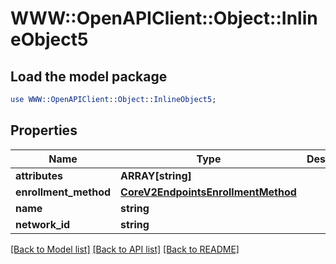 # WWW::OpenAPIClient::Object::InlineObject5

## Load the model package
```perl
use WWW::OpenAPIClient::Object::InlineObject5;
```

## Properties
Name | Type | Description | Notes
------------ | ------------- | ------------- | -------------
**attributes** | **ARRAY[string]** |  | 
**enrollment_method** | [**CoreV2EndpointsEnrollmentMethod**](CoreV2EndpointsEnrollmentMethod.md) |  | 
**name** | **string** |  | 
**network_id** | **string** |  | 

[[Back to Model list]](../README.md#documentation-for-models) [[Back to API list]](../README.md#documentation-for-api-endpoints) [[Back to README]](../README.md)


